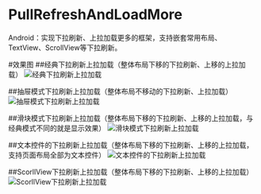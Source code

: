 # PullRefreshAndLoadMore
Android：实现下拉刷新、上拉加载更多的框架，支持嵌套常用布局、TextView、ScrollView等下拉刷新。

#效果图
##经典下拉刷新上拉加载（整体布局下移的下拉刷新、上移的上拉加载）
![经典下拉刷新上拉加载](https://github.com/Ericsongyl/PullRefreshAndLoadMore/blob/master/gif/GIF1.gif)


##抽屉模式下拉刷新上拉加载（整体布局不移动的下拉刷新、上拉加载）
![抽屉模式下拉刷新上拉加载](https://github.com/Ericsongyl/PullRefreshAndLoadMore/blob/master/gif/GIF2.gif)


##滑块模式下拉刷新上拉加载（整体布局下移的下拉刷新、上移的上拉加载，与经典模式不同的就是显示效果）
![滑块模式下拉刷新上拉加载](https://github.com/Ericsongyl/PullRefreshAndLoadMore/blob/master/gif/GIF3.gif)


##文本控件的下拉刷新上拉加载（整体布局下移的下拉刷新、上移的上拉加载，支持页面布局全部为文本控件）
![文本控件的下拉刷新上拉加载](https://github.com/Ericsongyl/PullRefreshAndLoadMore/blob/master/gif/GIF4.gif)


##ScorllView下拉刷新上拉加载（整体布局下移的下拉刷新、上移的上拉加载）
![ScorllView下拉刷新上拉加载](https://github.com/Ericsongyl/PullRefreshAndLoadMore/blob/master/gif/GIF5.gif)
